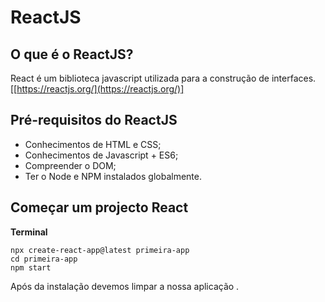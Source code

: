# ReactJS

## O que é o ReactJS?

React é um biblioteca javascript utilizada para a construção de interfaces. [[https://reactjs.org/](https://reactjs.org/)]

## Pré-requisitos do ReactJS

- Conhecimentos de HTML e CSS;
- Conhecimentos de Javascript + ES6;
- Compreender o DOM;
- Ter o Node e NPM instalados globalmente.

## Começar um projecto React

**Terminal**

```
npx create-react-app@latest primeira-app
cd primeira-app
npm start
```

Após da instalação devemos limpar a nossa aplicação .
